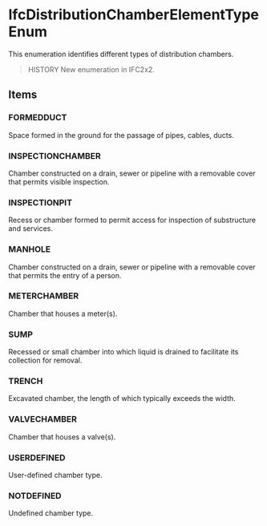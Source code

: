 # IfcDistributionChamberElementTypeEnum

This enumeration identifies different types of distribution chambers.

> HISTORY  New enumeration in IFC2x2.

## Items

### FORMEDDUCT
Space formed in the ground for the passage of pipes, cables, ducts.

### INSPECTIONCHAMBER
Chamber constructed on a drain, sewer or pipeline with a removable cover that permits visible inspection.

### INSPECTIONPIT
Recess or chamber formed to permit access for inspection of substructure and services.

### MANHOLE
Chamber constructed on a drain, sewer or pipeline with a removable cover that permits the entry of a person.

### METERCHAMBER
Chamber that houses a meter(s).

### SUMP
Recessed or small chamber into which liquid is drained to facilitate its collection for removal.

### TRENCH
Excavated chamber, the length of which typically exceeds the width.

### VALVECHAMBER
Chamber that houses a valve(s).

### USERDEFINED
User-defined chamber type.

### NOTDEFINED
Undefined chamber type.
